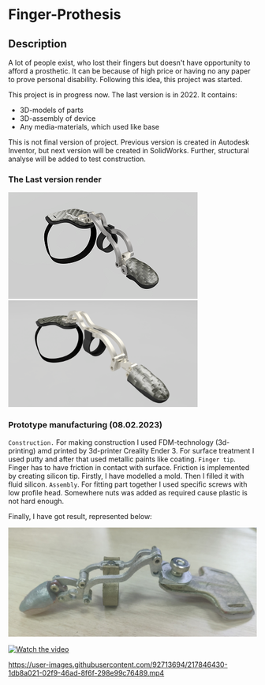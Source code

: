 # Finger-Prothesis

## Description
A lot of people exist, who lost their fingers but doesn't have opportunity to afford a prosthetic. It can be because of high price or having no any paper to prove personal disability. Following this idea, this project was started.  


This project is in progress now. The last version is in 2022. It contains:

- 3D-models of parts
- 3D-assembly of device 
- Any media-materials, which used like base

This is not final version of project. Previous version is created in Autodesk Inventor, but next version will be created in SolidWorks. Further, structural analyse will be added to test construction.

### The Last version render
<img src = "https://github.com/AdamNatur/Finger-Prothesis/blob/main/Media%20Material/NP%20I.png" width = "384" height = "216"> <img src = "https://github.com/AdamNatur/Finger-Prothesis/blob/main/Media%20Material/NP%20II.png" width = "384" height = "216">

### Prototype manufacturing (08.02.2023)
`Construction.` For making construction I used FDM-technology (3d-printing) amd printed by 3d-printer Creality Ender 3. For surface treatment I used putty and after that used metallic paints like coating. 
`Finger tip`. Finger has to have friction in contact with surface. Friction is implemented by creating silicon tip. Firstly, I have modelled a mold. Then I filled it with fluid silicon. 
`Assembly`. For fitting part together I used specific screws with low profile head. Somewhere nuts was added as required cause plastic is not hard enough.

Finally, I have got result, represented below:

<img src="https://github.com/AdamNatur/Finger-Prothesis/blob/167bbb1e427d847fb5041552bedf0479d7f41c37/Media%20Material/Prototype%20picture.jpg">

[![Watch the video](https://github.com/AdamNatur/Finger-Prothesis/blob/baad4de830d54ced1b4b55fd722bd34c08406bbd/Media%20Material/Working%20concept.gif)](https://github.com/AdamNatur/Finger-Prothesis/blob/167bbb1e427d847fb5041552bedf0479d7f41c37/Media%20Material/Working%20concept.mp4)


https://user-images.githubusercontent.com/92713694/217846430-1db8a021-02f9-46ad-8f6f-298e99c76489.mp4

